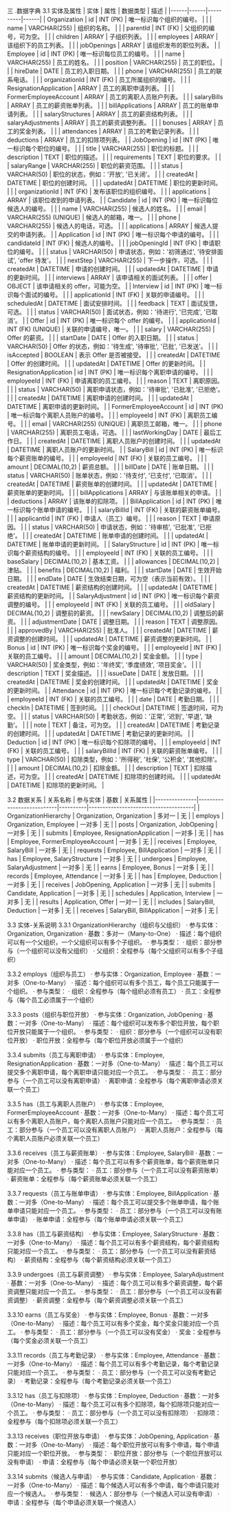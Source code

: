 三 .数据字典
3.1 实体及属性
| 实体 | 属性 | 数据类型 | 描述 |
|------|------|----------|------|
| Organization | id | INT (PK) | 唯一标识每个组织的编号。 |
| | name | VARCHAR(255) | 组织的名称。 |
| | parentId | INT (FK) | 父组织的编号，可为空。 |
| | children | ARRAY | 子组织列表。 |
| | employees | ARRAY | 该组织下的员工列表。 |
| | jobOpenings | ARRAY | 该组织发布的职位列表。 |
| Employee | id | INT (PK) | 唯一标识每位员工的编号。 |
| | name | VARCHAR(255) | 员工的姓名。 |
| | position | VARCHAR(255) | 员工的职位。 |
| | hireDate | DATE | 员工的入职日期。 |
| | phone | VARCHAR(255) | 员工的联系电话。 |
| | organizationId | INT (FK) | 员工所属组织的编号。 |
| | ResignationApplication | ARRAY | 员工的离职申请列表。 |
| | FormerEmployeeAccount | ARRAY | 员工的离职人员账户列表。 |
| | salaryBills | ARRAY | 员工的薪资账单列表。 |
| | billApplications | ARRAY | 员工的账单申请列表。 |
| | salaryStructures | ARRAY | 员工的薪资结构列表。 |
| | salaryAdjustments | ARRAY | 员工的薪资调整列表。 |
| | bonuses | ARRAY | 员工的奖金列表。 |
| | attendances | ARRAY | 员工的考勤记录列表。 |
| | deductions | ARRAY | 员工的扣除项列表。 |
| JobOpening | id | INT (PK) | 唯一标识每个职位的编号。 |
| | title | VARCHAR(255) | 职位的标题。 |
| | description | TEXT | 职位的描述。 |
| | requirements | TEXT | 职位的要求。 |
| | salaryRange | VARCHAR(255) | 职位的薪资范围。 |
| | status | VARCHAR(50) | 职位的状态，例如：'开放', '已关闭'。 |
| | createdAt | DATETIME | 职位的创建时间。 |
| | updatedAt | DATETIME | 职位的更新时间。 |
| | organizationId | INT (FK) | 发布该职位的组织编号。 |
| | applications | ARRAY | 该职位收到的申请列表。 |
| Candidate | id | INT (PK) | 唯一标识每位候选人的编号。 |
| | name | VARCHAR(255) | 候选人的姓名。 |
| | email | VARCHAR(255) (UNIQUE) | 候选人的邮箱，唯一。 |
| | phone | VARCHAR(255) | 候选人的电话，可选。 |
| | applications | ARRAY | 候选人提交的申请列表。 |
| Application | id | INT (PK) | 唯一标识每个申请的编号。 |
| | candidateId | INT (FK) | 候选人的编号。 |
| | jobOpeningId | INT (FK) | 申请职位的编号。 |
| | status | VARCHAR(50) | 申请状态，例如：'初筛通过', '待安排面试', 'offer 待发'。 |
| | nextStep | VARCHAR(255) | 下一步操作，可选。 |
| | createdAt | DATETIME | 申请的创建时间。 |
| | updatedAt | DATETIME | 申请的更新时间。 |
| | interviews | ARRAY | 该申请相关的面试列表。 |
| | offer | OBJECT | 该申请相关的 offer，可能为空。 |
| Interview | id | INT (PK) | 唯一标识每个面试的编号。 |
| | applicationId | INT (FK) | 关联的申请编号。 |
| | scheduledAt | DATETIME | 面试安排时间。 |
| | feedback | TEXT | 面试反馈，可选。 |
| | status | VARCHAR(50) | 面试状态，例如：'待进行', '已完成', '已取消'。 |
| Offer | id | INT (PK) | 唯一标识每个 offer 的编号。 |
| | applicationId | INT (FK) (UNIQUE) | 关联的申请编号，唯一。 |
| | salary | VARCHAR(255) | Offer 的薪资。 |
| | startDate | DATE | Offer 的入职日期。 |
| | status | VARCHAR(50) | Offer 的状态，例如：'待生成', '待审批', '已批', '已发送'。 |
| | isAccepted | BOOLEAN | 表示 Offer 是否被接受。 |
| | createdAt | DATETIME | Offer 的创建时间。 |
| | updatedAt | DATETIME | Offer 的更新时间。 |
| ResignationApplication | id | INT (PK) | 唯一标识每个离职申请的编号。 |
| | employeeId | INT (FK) | 申请离职的员工编号。 |
| | reason | TEXT | 离职原因。 |
| | status | VARCHAR(50) | 离职申请状态，例如：'待审批', '已批准', '已拒绝'。 |
| | createdAt | DATETIME | 离职申请的创建时间。 |
| | updatedAt | DATETIME | 离职申请的更新时间。 |
| FormerEmployeeAccount | id | INT (PK) | 唯一标识每个离职人员账户的编号。 |
| | employeeId | INT (FK) | 离职员工编号。 |
| | email | VARCHAR(255) (UNIQUE) | 离职员工邮箱，唯一。 |
| | phone | VARCHAR(255) | 离职员工电话，可选。 |
| | lastWorkingDay | DATE | 最后工作日。 |
| | createdAt | DATETIME | 离职人员账户的创建时间。 |
| | updatedAt | DATETIME | 离职人员账户的更新时间。 |
| SalaryBill | id | INT (PK) | 唯一标识每个薪资账单的编号。 |
| | employeeId | INT (FK) | 关联的员工编号。 |
| | amount | DECIMAL(10,2) | 薪资总额。 |
| | billDate | DATE | 账单日期。 |
| | status | VARCHAR(50) | 账单状态，例如：'待支付', '已支付', '已取消'。 |
| | createdAt | DATETIME | 薪资账单的创建时间。 |
| | updatedAt | DATETIME | 薪资账单的更新时间。 |
| | billApplications | ARRAY | 与该账单相关的申请。 |
| | deductions | ARRAY | 该账单的扣除项。 |
| BillApplication | id | INT (PK) | 唯一标识每个账单申请的编号。 |
| | salaryBillId | INT (FK) | 关联的薪资账单编号。 |
| | applicantId | INT (FK) | 申请人（员工）编号。 |
| | reason | TEXT | 申请原因。 |
| | status | VARCHAR(50) | 申请状态，例如：'待审核', '已批准', '已拒绝'。 |
| | createdAt | DATETIME | 账单申请的创建时间。 |
| | updatedAt | DATETIME | 账单申请的更新时间。 |
| SalaryStructure | id | INT (PK) | 唯一标识每个薪资结构的编号。 |
| | employeeId | INT (FK) | 关联的员工编号。 |
| | baseSalary | DECIMAL(10,2) | 基本工资。 |
| | allowances | DECIMAL(10,2) | 津贴。 |
| | benefits | DECIMAL(10,2) | 福利。 |
| | startDate | DATE | 生效开始日期。 |
| | endDate | DATE | 生效结束日期，可为空（表示当前有效）。 |
| | createdAt | DATETIME | 薪资结构的创建时间。 |
| | updatedAt | DATETIME | 薪资结构的更新时间。 |
| SalaryAdjustment | id | INT (PK) | 唯一标识每个薪资调整的编号。 |
| | employeeId | INT (FK) | 关联的员工编号。 |
| | oldSalary | DECIMAL(10,2) | 调整前的薪资。 |
| | newSalary | DECIMAL(10,2) | 调整后的薪资。 |
| | adjustmentDate | DATE | 调整日期。 |
| | reason | TEXT | 调整原因。 |
| | approvedBy | VARCHAR(255) | 批准人。 |
| | createdAt | DATETIME | 薪资调整的创建时间。 |
| | updatedAt | DATETIME | 薪资调整的更新时间。 |
| Bonus | id | INT (PK) | 唯一标识每个奖金的编号。 |
| | employeeId | INT (FK) | 关联的员工编号。 |
| | amount | DECIMAL(10,2) | 奖金金额。 |
| | type | VARCHAR(50) | 奖金类型，例如：'年终奖', '季度绩效', '项目奖金'。 |
| | description | TEXT | 奖金描述。 |
| | issueDate | DATE | 发放日期。 |
| | createdAt | DATETIME | 奖金的创建时间。 |
| | updatedAt | DATETIME | 奖金的更新时间。 |
| Attendance | id | INT (PK) | 唯一标识每个考勤记录的编号。 |
| | employeeId | INT (FK) | 关联的员工编号。 |
| | date | DATE | 考勤日期。 |
| | checkIn | DATETIME | 签到时间。 |
| | checkOut | DATETIME | 签退时间，可为空。 |
| | status | VARCHAR(50) | 考勤状态，例如：'正常', '迟到', '早退', '缺勤'。 |
| | note | TEXT | 备注，可为空。 |
| | createdAt | DATETIME | 考勤记录的创建时间。 |
| | updatedAt | DATETIME | 考勤记录的更新时间。 |
| Deduction | id | INT (PK) | 唯一标识每个扣除项的编号。 |
| | employeeId | INT (FK) | 关联的员工编号。 |
| | salaryBillId | INT (FK) | 关联的薪资账单编号。 |
| | type | VARCHAR(50) | 扣除类型，例如：'所得税', '社保', '公积金', '其他扣除'。 |
| | amount | DECIMAL(10,2) | 扣除金额。 |
| | description | TEXT | 扣除描述，可为空。 |
| | createdAt | DATETIME | 扣除项的创建时间。 |
| | updatedAt | DATETIME | 扣除项的更新时间。 |

3.2 数据关系
| 关系名称 | 参与实体 | 基数 | 关系属性 |
|---------------|---------------------------|----------|--------------------------------------|
| OrganizationHierarchy | Organization, Organization | 多对一 | 无 |
| employs | Organization, Employee | 一对多 | 无 |
| posts | Organization, JobOpening | 一对多 | 无 |
| submits | Employee, ResignationApplication | 一对多 | 无 |
| has | Employee, FormerEmployeeAccount | 一对多 | 无 |
| receives | Employee, SalaryBill | 一对多 | 无 |
| requests | Employee, BillApplication | 一对多 | 无 |
| has | Employee, SalaryStructure | 一对多 | 无 |
| undergoes | Employee, SalaryAdjustment | 一对多 | 无 |
| earns | Employee, Bonus | 一对多 | 无 |
| records | Employee, Attendance | 一对多 | 无 |
| has | Employee, Deduction | 一对多 | 无 |
| receives | JobOpening, Application | 一对多 | 无 |
| submits | Candidate, Application | 一对多 | 无 |
| schedules | Application, Interview | 一对多 | 无 |
| results | Application, Offer | 一对一 | 无 |
| includes | SalaryBill, Deduction | 一对多 | 无 |
| receives | SalaryBill, BillApplication | 一对多 | 无 |

3.3 实体-关系说明
3.3.1 OrganizationHierarchy（组织与父组织）
· 参与实体：Organization, Organization
· 基数：多对一（Many-to-One）
· 描述：每个组织可以有一个父组织，一个父组织可以有多个子组织。
· 参与类型：
· 组织：部分参与（一个组织可以没有父组织）
· 父组织：全程参与（每个父组织可以有多个子组织）

3.3.2 employs（组织与员工）
· 参与实体：Organization, Employee
· 基数：一对多（One-to-Many）
· 描述：每个组织可以有多个员工，每个员工只能属于一个组织。
· 参与类型：
· 组织：全程参与（每个组织必须有员工）
· 员工：全程参与（每个员工必须属于一个组织）

3.3.3 posts（组织与职位开放）
· 参与实体：Organization, JobOpening
· 基数：一对多（One-to-Many）
· 描述：每个组织可以发布多个职位开放，每个职位开放只能属于一个组织。
· 参与类型：
· 组织：部分参与（一个组织可以没有职位开放）
· 职位开放：全程参与（每个职位开放必须属于一个组织）

3.3.4 submits（员工与离职申请）
· 参与实体：Employee, ResignationApplication
· 基数：一对多（One-to-Many）
· 描述：每个员工可以提交多个离职申请，每个离职申请只能对应一个员工。
· 参与类型：
· 员工：部分参与（一个员工可以没有离职申请）
· 离职申请：全程参与（每个离职申请必须关联一个员工）

3.3.5 has（员工与离职人员账户）
· 参与实体：Employee, FormerEmployeeAccount
· 基数：一对多（One-to-Many）
· 描述：每个员工可以有多个离职人员账户，每个离职人员账户只能对应一个员工。
· 参与类型：
· 员工：部分参与（一个员工可以没有离职人员账户）
· 离职人员账户：全程参与（每个离职人员账户必须关联一个员工）

3.3.6 receives（员工与薪资账单）
· 参与实体：Employee, SalaryBill
· 基数：一对多（One-to-Many）
· 描述：每个员工可以有多个薪资账单，每个薪资账单只能对应一个员工。
· 参与类型：
· 员工：部分参与（一个员工可以没有薪资账单）
· 薪资账单：全程参与（每个薪资账单必须关联一个员工）

3.3.7 requests（员工与账单申请）
· 参与实体：Employee, BillApplication
· 基数：一对多（One-to-Many）
· 描述：每个员工可以提交多个账单申请，每个账单申请只能对应一个员工。
· 参与类型：
· 员工：部分参与（一个员工可以没有账单申请）
· 账单申请：全程参与（每个账单申请必须关联一个员工）

3.3.8 has（员工与薪资结构）
· 参与实体：Employee, SalaryStructure
· 基数：一对多（One-to-Many）
· 描述：每个员工可以有多个薪资结构，每个薪资结构只能对应一个员工。
· 参与类型：
· 员工：部分参与（一个员工可以没有薪资结构）
· 薪资结构：全程参与（每个薪资结构必须关联一个员工）

3.3.9 undergoes（员工与薪资调整）
· 参与实体：Employee, SalaryAdjustment
· 基数：一对多（One-to-Many）
· 描述：每个员工可以有多个薪资调整，每个薪资调整只能对应一个员工。
· 参与类型：
· 员工：部分参与（一个员工可以没有薪资调整）
· 薪资调整：全程参与（每个薪资调整必须关联一个员工）

3.3.10 earns（员工与奖金）
· 参与实体：Employee, Bonus
· 基数：一对多（One-to-Many）
· 描述：每个员工可以有多个奖金，每个奖金只能对应一个员工。
· 参与类型：
· 员工：部分参与（一个员工可以没有奖金）
· 奖金：全程参与（每个奖金必须关联一个员工）

3.3.11 records（员工与考勤记录）
· 参与实体：Employee, Attendance
· 基数：一对多（One-to-Many）
· 描述：每个员工可以有多个考勤记录，每个考勤记录只能对应一个员工。
· 参与类型：
· 员工：部分参与（一个员工可以没有考勤记录）
· 考勤记录：全程参与（每个考勤记录必须关联一个员工）

3.3.12 has（员工与扣除项）
· 参与实体：Employee, Deduction
· 基数：一对多（One-to-Many）
· 描述：每个员工可以有多个扣除项，每个扣除项只能对应一个员工。
· 参与类型：
· 员工：部分参与（一个员工可以没有扣除项）
· 扣除项：全程参与（每个扣除项必须关联一个员工）

3.3.13 receives（职位开放与申请）
· 参与实体：JobOpening, Application
· 基数：一对多（One-to-Many）
· 描述：每个职位开放可以有多个申请，每个申请只能对应一个职位开放。
· 参与类型：
· 职位开放：部分参与（一个职位开放可以没有申请）
· 申请：全程参与（每个申请必须关联一个职位开放）

3.3.14 submits（候选人与申请）
· 参与实体：Candidate, Application
· 基数：一对多（One-to-Many）
· 描述：每个候选人可以有多个申请，每个申请只能对应一个候选人。
· 参与类型：
· 候选人：部分参与（一个候选人可以没有申请）
· 申请：全程参与（每个申请必须关联一个候选人）
